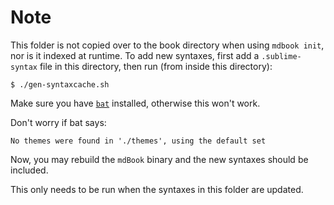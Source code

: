 # Note

This folder is not copied over to the book directory when using `mdbook init`, nor is it indexed at runtime. To add new syntaxes, first add a `.sublime-syntax` file in this directory, then run (from inside this directory):
```shell
$ ./gen-syntaxcache.sh
```
Make sure you have [`bat`](https://github.com/sharkdp/bat) installed, otherwise this won't work.

Don't worry if bat says:
```
No themes were found in './themes', using the default set
```

Now, you may rebuild the `mdBook` binary and the new syntaxes should be included.

This only needs to be run when the syntaxes in this folder are updated.